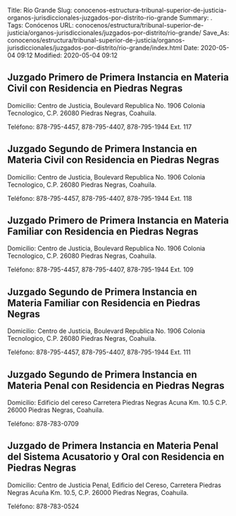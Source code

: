 Title: Río Grande
Slug: conocenos-estructura-tribunal-superior-de-justicia-organos-jurisdiccionales-juzgados-por-distrito-rio-grande
Summary: .
Tags: Conócenos
URL: conocenos/estructura/tribunal-superior-de-justicia/organos-jurisdiccionales/juzgados-por-distrito/rio-grande/
Save_As: conocenos/estructura/tribunal-superior-de-justicia/organos-jurisdiccionales/juzgados-por-distrito/rio-grande/index.html
Date: 2020-05-04 09:12
Modified: 2020-05-04 09:12



## Juzgado Primero de Primera Instancia en Materia Civil con Residencia en Piedras Negras

Domicilio: Centro de Justicia, Boulevard Republica No. 1906 Colonia Tecnologico,
C.P. 26080 Piedras Negras, Coahuila.

Teléfono: 878-795-4457, 878-795-4407, 878-795-1944 Ext. 117

## Juzgado Segundo de Primera Instancia en Materia Civil con Residencia en Piedras Negras

Domicilio: Centro de Justicia, Boulevard Republica No. 1906 Colonia Tecnologico,
C.P. 26080 Piedras Negras, Coahuila.

Teléfono: 878-795-4457, 878-795-4407, 878-795-1944 Ext. 118

## Juzgado Primero de Primera Instancia en Materia Familiar con Residencia en Piedras Negras

Domicilio: Centro de Justicia, Boulevard Republica No. 1906 Colonia Tecnologico,
C.P. 26080 Piedras Negras, Coahuila.

Teléfono: 878-795-4457, 878-795-4407, 878-795-1944 Ext. 109

## Juzgado Segundo de Primera Instancia en Materia Familiar con Residencia en Piedras Negras

Domicilio: Centro de Justicia, Boulevard Republica No. 1906 Colonia Tecnologico,
C.P. 26080 Piedras Negras, Coahuila.

Teléfono: 878-795-4457, 878-795-4407, 878-795-1944 Ext. 111

## Juzgado Segundo de Primera Instancia en Materia Penal con Residencia en Piedras Negras

Domicilio: Edificio del cereso Carretera Piedras Negras Acuna Km. 10.5
C.P. 26000 Piedras Negras, Coahuila.

Teléfono: 878-783-0709

## Juzgado de Primera Instancia en Materia Penal del Sistema Acusatorio y Oral con Residencia en Piedras Negras

Domicilio: Centro de Justicia Penal, Edificio del Cereso, Carretera Piedras Negras Acuña Km. 10.5,
C.P. 26000 Piedras Negras, Coahuila.

Teléfono: 878-783-0524



